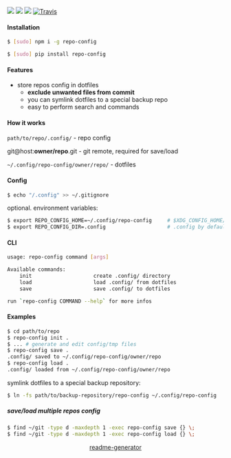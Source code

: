 <!--
https://pypi.org/project/readme-generator/
-->

[![](https://img.shields.io/badge/OS-Unix-blue.svg?longCache=True)]()
[![](https://img.shields.io/pypi/v/repo-config.svg?maxAge=3600)](https://pypi.org/project/repo-config/)
[![](https://img.shields.io/npm/v/repo-config.svg?maxAge=3600)](https://www.npmjs.com/package/repo-config)
[![Travis](https://api.travis-ci.org/looking-for-a-job/repo-config.svg?branch=master)](https://travis-ci.org/looking-for-a-job/repo-config/)

#### Installation
```bash
$ [sudo] npm i -g repo-config
```
```bash
$ [sudo] pip install repo-config
```

#### Features
+   store repos config in dotfiles
    +   **exclude unwanted files from commit**
    +   you can symlink dotfiles to a special backup repo
    +   easy to perform search and commands

#### How it works
`path/to/repo/.config/` - repo config

git@host:**owner/repo**.git - git remote, required for save/load

`~/.config/repo-config/owner/repo/` - dotfiles

#### Config
```bash
$ echo "/.config" >> ~/.gitignore
```

optional. environment variables:
```bash
$ export REPO_CONFIG_HOME=~/.config/repo-config     # $XDG_CONFIG_HOME/repo-config by default
$ export REPO_CONFIG_DIR=.config                    # .config by default
```

#### CLI
```bash
usage: repo-config command [args]

Available commands:
    init                    create .config/ directory
    load                    load .config/ from dotfiles
    save                    save .config/ to dotfiles

run `repo-config COMMAND --help` for more infos
```

#### Examples
```bash
$ cd path/to/repo
$ repo-config init .
$ ... # generate and edit config/tmp files
$ repo-config save .
.config/ saved to ~/.config/repo-config/owner/repo
$ repo-config load .
.config/ loaded from ~/.config/repo-config/owner/repo
```


symlink dotfiles to a special backup repository:

```bash
$ ln -fs path/to/backup-repository/repo-config ~/.config/repo-config
```

##### save/load multiple repos config
```bash
$ find ~/git -type d -maxdepth 1 -exec repo-config save {} \;
$ find ~/git -type d -maxdepth 1 -exec repo-config load {} \;
```

<p align="center">
    <a href="https://pypi.org/project/readme-generator/">readme-generator</a>
</p>
